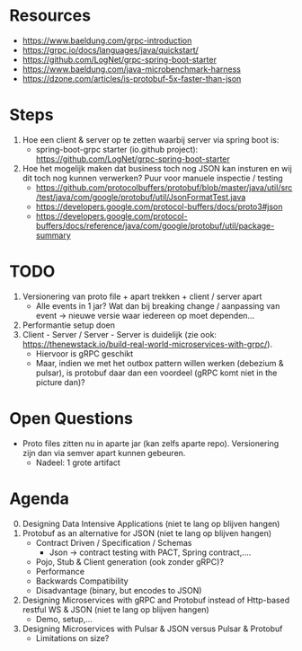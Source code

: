 # Resources
- https://www.baeldung.com/grpc-introduction
- https://grpc.io/docs/languages/java/quickstart/
- https://github.com/LogNet/grpc-spring-boot-starter
- https://www.baeldung.com/java-microbenchmark-harness
- https://dzone.com/articles/is-protobuf-5x-faster-than-json

# Steps
1. Hoe een client & server op te zetten waarbij server via spring boot is:
    - spring-boot-grpc starter (io.github project): https://github.com/LogNet/grpc-spring-boot-starter
2. Hoe het mogelijk maken dat business toch nog JSON kan insturen en wij dit toch nog kunnen verwerken? Puur voor manuele inspectie / testing
    - https://github.com/protocolbuffers/protobuf/blob/master/java/util/src/test/java/com/google/protobuf/util/JsonFormatTest.java
    - https://developers.google.com/protocol-buffers/docs/proto3#json
    - https://developers.google.com/protocol-buffers/docs/reference/java/com/google/protobuf/util/package-summary

# TODO
1. Versionering van proto file + apart trekken + client / server apart
    - Alle events in 1 jar? Wat dan bij breaking change / aanpassing van event -> nieuwe versie waar iedereen op moet dependen...
1. Performantie setup doen
1. Client - Server / Server - Server is duidelijk (zie ook: https://thenewstack.io/build-real-world-microservices-with-grpc/).
    - Hiervoor is gRPC geschikt
    - Maar, indien we met het outbox pattern willen werken (debezium & pulsar), is protobuf daar dan een voordeel (gRPC komt niet in the picture dan)? 

# Open Questions
- Proto files zitten nu in aparte jar (kan zelfs aparte repo). Versionering zijn dan via semver apart kunnen gebeuren.
    - Nadeel: 1 grote artifact
    
# Agenda
0. Designing Data Intensive Applications (niet te lang op blijven hangen)
1. Protobuf as an alternative for JSON (niet te lang op blijven hangen)
    - Contract Driven / Specification / Schemas
        - Json -> contract testing with PACT, Spring contract,....
    - Pojo, Stub & Client generation (ook zonder gRPC)?
    - Performance
    - Backwards Compatibility
    - Disadvantage (binary, but encodes to JSON)
2. Designing Microservices with gRPC and Protobuf instead of Http-based restful WS & JSON (niet te lang op blijven hangen)
    - Demo, setup,... 
3. Designing Microservices with Pulsar & JSON versus Pulsar & Protobuf
    - Limitations on size?
